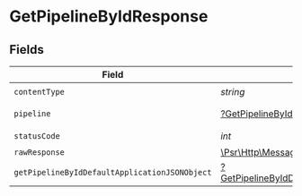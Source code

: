 # GetPipelineByIdResponse


## Fields

| Field                                                                                                        | Type                                                                                                         | Required                                                                                                     | Description                                                                                                  |
| ------------------------------------------------------------------------------------------------------------ | ------------------------------------------------------------------------------------------------------------ | ------------------------------------------------------------------------------------------------------------ | ------------------------------------------------------------------------------------------------------------ |
| `contentType`                                                                                                | *string*                                                                                                     | :heavy_check_mark:                                                                                           | N/A                                                                                                          |
| `pipeline`                                                                                                   | [?GetPipelineByIdPipeline](../../models/operations/GetPipelineByIdPipeline.md)                               | :heavy_minus_sign:                                                                                           | A pipeline object.                                                                                           |
| `statusCode`                                                                                                 | *int*                                                                                                        | :heavy_check_mark:                                                                                           | N/A                                                                                                          |
| `rawResponse`                                                                                                | [\Psr\Http\Message\ResponseInterface](https://www.php-fig.org/psr/psr-7/#33-psrhttpmessageresponseinterface) | :heavy_minus_sign:                                                                                           | N/A                                                                                                          |
| `getPipelineByIdDefaultApplicationJSONObject`                                                                | [?GetPipelineByIdDefaultApplicationJSON](../../models/operations/GetPipelineByIdDefaultApplicationJSON.md)   | :heavy_minus_sign:                                                                                           | Error response.                                                                                              |